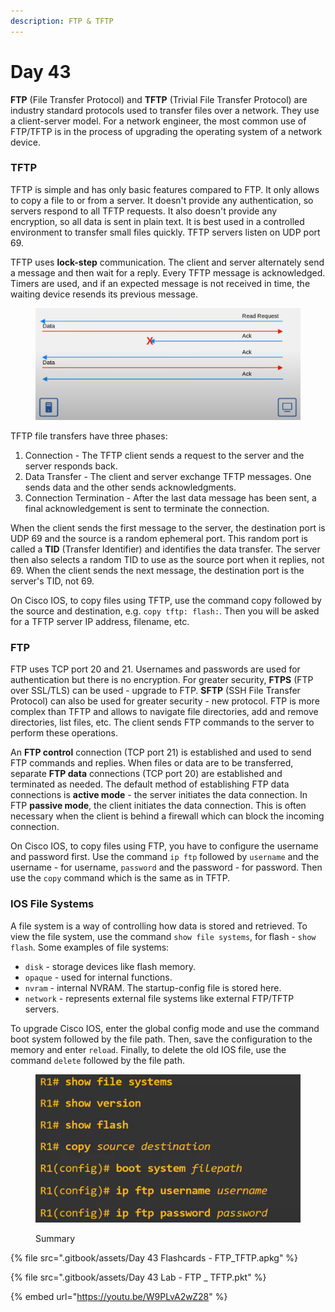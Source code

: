 ```yaml
---
description: FTP & TFTP
---
```


# Day 43

**FTP** (File Transfer Protocol) and **TFTP** (Trivial File Transfer Protocol) are industry standard protocols used to transfer files over a network. They use a client-server model. For a network engineer, the most common use of FTP/TFTP is in the process of upgrading the operating system of a network device. &#x20;

### TFTP

TFTP is simple and has only basic features compared to FTP. It only allows to copy a file to or from a server. It doesn't provide any authentication, so servers respond to all TFTP requests. It also doesn't provide any encryption, so all data is sent in plain text. It is best used in a controlled environment to transfer small files quickly. TFTP servers listen on UDP port 69.&#x20;

TFTP uses **lock-step** communication. The client and server alternately send a message and then wait for a reply. Every TFTP message is acknowledged. Timers are used, and if an expected message is not received in time, the waiting device resends its previous message.&#x20;

<figure><img src=".gitbook/assets/image (3).png" alt="tftp reliability " width="563"><figcaption></figcaption></figure>

TFTP file transfers have three phases:

1. Connection - The TFTP client sends a request to the server and the server responds back.
2. Data Transfer - The client and server exchange TFTP messages. One sends data and the other sends acknowledgments.
3. Connection Termination - After the last data message has been sent, a final acknowledgement is sent to terminate the connection.

When the client sends the first message to the server, the destination port is UDP 69 and the source is a random ephemeral port. This random port is called a **TID** (Transfer Identifier) and identifies the data transfer. The server then also selects a random TID to use as the source port when it replies, not 69. When the client sends the next message, the destination port is the server's TID, not 69.&#x20;

On Cisco IOS, to copy files using TFTP, use the command copy followed by the source and destination, e.g. `copy tftp: flash:`. Then you will be asked for a TFTP server IP address, filename, etc.

### FTP

FTP uses TCP port 20 and 21. Usernames and passwords are used for authentication but there is no encryption. For greater security, **FTPS** (FTP over SSL/TLS) can be used - upgrade to FTP. **SFTP** (SSH File Transfer Protocol) can also be used for greater security - new protocol. FTP is more complex than TFTP and allows to navigate file directories, add and remove directories, list files, etc. The client sends FTP commands to the server to perform these operations.

An **FTP control** connection (TCP port 21) is established and used to send FTP commands and replies. When files or data are to be transferred, separate **FTP data** connections (TCP port 20) are established and terminated as needed. The default method of establishing FTP data connections is **active mode** - the server initiates the data connection. In FTP **passive mode**, the client initiates the data connection. This is often necessary when the client is behind a firewall which can block the incoming connection.

On Cisco IOS, to copy files using FTP, you have to configure the username and password first. Use the command `ip ftp` followed by `username` and the username - for username, `password` and the password - for password. Then use the `copy` command which is the same as in TFTP.

### IOS File Systems

A file system is a way of controlling how data is stored and retrieved. To view the file system, use the command `show file systems`, for flash - `show flash`. Some examples of file systems:

* `disk` - storage devices like flash memory.
* `opaque` - used for internal functions.
* `nvram` - internal NVRAM. The startup-config file is stored here.
* `network` - represents external file systems like external FTP/TFTP servers.

To upgrade Cisco IOS, enter the global config mode and use the command boot system followed by the file path. Then, save the configuration to the memory and enter `reload`. Finally, to delete the old IOS file, use the command `delete` followed by the file path.

<figure><img src=".gitbook/assets/image (1) (1) (1) (1).png" alt="summary" width="563"><figcaption><p>Summary</p></figcaption></figure>

{% file src=".gitbook/assets/Day 43 Flashcards - FTP_TFTP.apkg" %}

{% file src=".gitbook/assets/Day 43 Lab - FTP _ TFTP.pkt" %}

{% embed url="https://youtu.be/W9PLvA2wZ28" %}
